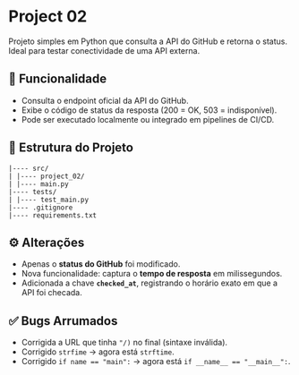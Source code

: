 # Project 02
Projeto simples em Python que consulta a API do GitHub e retorna o status.  
Ideal para testar conectividade de uma API externa.

## 🚀 Funcionalidade
- Consulta o endpoint oficial da API do GitHub.  
- Exibe o código de status da resposta (200 = OK, 503 = indisponível).  
- Pode ser executado localmente ou integrado em pipelines de CI/CD.

## 📂 Estrutura do Projeto
````
|---- src/
| |---- project_02/
| |---- main.py
|---- tests/
| |---- test_main.py
|---- .gitignore
|---- requirements.txt
````

## ⚙️ Alterações
- Apenas o **status do GitHub** foi modificado.  
- Nova funcionalidade: captura o **tempo de resposta** em milissegundos.  
- Adicionada a chave **`checked_at`**, registrando o horário exato em que a API foi checada.

## ✅ Bugs Arrumados
- Corrigida a URL que tinha `"/)` no final (sintaxe inválida).  
- Corrigido `strfime` → agora está `strftime`.  
- Corrigido `if name == "main":` → agora está `if __name__ == "__main__":`.
